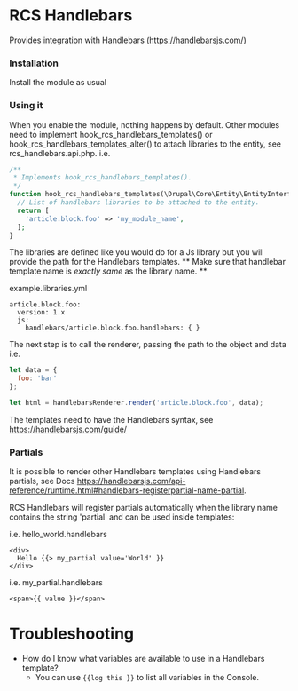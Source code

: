 # RCS Handlebars
Provides integration with Handlebars (https://handlebarsjs.com/)

### Installation
Install the module as usual

### Using it
When you enable the module, nothing happens by default. Other modules need to
implement hook_rcs_handlebars_templates() or hook_rcs_handlebars_templates_alter()
to attach libraries to the entity, see rcs_handlebars.api.php. i.e.

```php
/**
 * Implements hook_rcs_handlebars_templates().
 */
function hook_rcs_handlebars_templates(\Drupal\Core\Entity\EntityInterface $entity) {
  // List of handlebars libraries to be attached to the entity.
  return [
    'article.block.foo' => 'my_module_name',
  ];
}
```

The libraries are defined like you would do for a Js library but you will provide
the path for the Handlebars templates. ** Make sure that handlebar template name is _exactly same_ as the library name. **

example.libraries.yml
```
article.block.foo:
  version: 1.x
  js:
    handlebars/article.block.foo.handlebars: { }
```

The next step is to call the renderer, passing the path to the object and data i.e.

```javascript
let data = {
  foo: 'bar'
};

let html = handlebarsRenderer.render('article.block.foo', data);
```

The templates need to have the Handlebars syntax, see https://handlebarsjs.com/guide/

### Partials
It is possible to render other Handlebars templates using Handlebars partials, see
Docs https://handlebarsjs.com/api-reference/runtime.html#handlebars-registerpartial-name-partial.

RCS Handlebars will register partials automatically when the library name contains the string 'partial'
and can be used inside templates:

i.e. hello_world.handlebars
```
<div>
  Hello {{> my_partial value='World' }}
</div>
```

i.e. my_partial.handlebars
```
<span>{{ value }}</span>
```

# Troubleshooting
- How do I know what variables are available to use in a Handlebars template?
  - You can use `{{log this }}` to list all variables in the Console.
